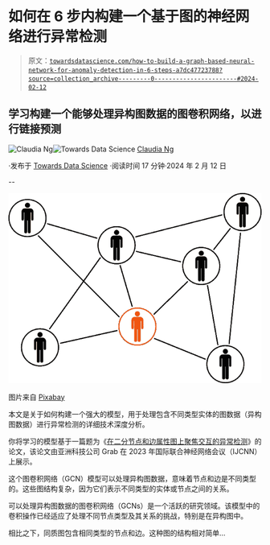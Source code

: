 # 如何在 6 步内构建一个基于图的神经网络进行异常检测

> 原文：[`towardsdatascience.com/how-to-build-a-graph-based-neural-network-for-anomaly-detection-in-6-steps-a7dc47723788?source=collection_archive---------0-----------------------#2024-02-12`](https://towardsdatascience.com/how-to-build-a-graph-based-neural-network-for-anomaly-detection-in-6-steps-a7dc47723788?source=collection_archive---------0-----------------------#2024-02-12)

## 学习构建一个能够处理异构图数据的图卷积网络，以进行链接预测

[](https://ds-claudia.medium.com/?source=post_page---byline--a7dc47723788--------------------------------)![Claudia Ng](https://ds-claudia.medium.com/?source=post_page---byline--a7dc47723788--------------------------------)[](https://towardsdatascience.com/?source=post_page---byline--a7dc47723788--------------------------------)![Towards Data Science](https://towardsdatascience.com/?source=post_page---byline--a7dc47723788--------------------------------) [Claudia Ng](https://ds-claudia.medium.com/?source=post_page---byline--a7dc47723788--------------------------------)

·发布于 [Towards Data Science](https://towardsdatascience.com/?source=post_page---byline--a7dc47723788--------------------------------) ·阅读时间 17 分钟·2024 年 2 月 12 日

--

![](img/9b10ad7ae7505148524c7c5f1dbb31b1.png)

图片来自 [Pixabay](https://pixabay.com/vectors/linked-connected-network-team-men-152575/)

本文是关于如何构建一个强大的模型，用于处理包含不同类型实体的图数据（异构图数据）进行异常检测的详细技术深度分析。

你将学习的模型基于一篇题为《[在二分节点和边属性图上聚焦交互的异常检测](https://engineering.grab.com/files/GraphBEAN_IJCNN_2023.pdf)》的论文，该论文由亚洲科技公司 Grab 在 2023 年国际联合神经网络会议（IJCNN）上展示。

这个图卷积网络（GCN）模型可以处理异构图数据，意味着节点和边是不同类型的。这些图结构复杂，因为它们表示不同类型的实体或节点之间的关系。

可以处理异构图数据的图卷积网络（GCNs）是一个活跃的研究领域。该模型中的卷积操作已经适应了处理不同节点类型及其关系的挑战，特别是在异构图中。

相比之下，同质图包含相同类型的节点和边。这种图的结构相对简单…
